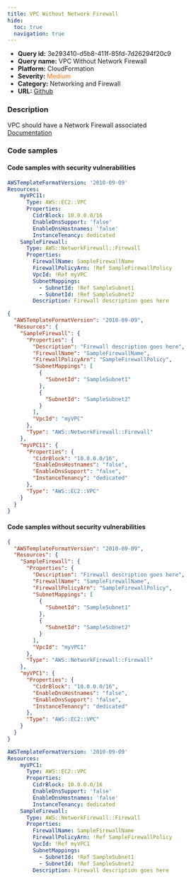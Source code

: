 ```yaml
---
title: VPC Without Network Firewall
hide:
  toc: true
  navigation: true
---
```


<style>
  .highlight .hll {
    background-color: #ff171742;
  }
  .md-content {
    max-width: 1100px;
    margin: 0 auto;
  }
</style>

-   **Query id:** 3e293410-d5b8-411f-85fd-7d26294f20c9
-   **Query name:** VPC Without Network Firewall
-   **Platform:** CloudFormation
-   **Severity:** <span style="color:#ff7213">Medium</span>
-   **Category:** Networking and Firewall
-   **URL:** [Github](https://github.com/Checkmarx/kics/tree/master/assets/queries/cloudFormation/aws/vpc_without_network_firewall)

### Description
VPC should have a Network Firewall associated<br>
[Documentation](https://docs.aws.amazon.com/AWSCloudFormation/latest/UserGuide/aws-resource-networkfirewall-firewall.html#cfn-networkfirewall-firewall-vpcid)

### Code samples
#### Code samples with security vulnerabilities
```yaml title="Positive test num. 1 - yaml file" hl_lines="3"
AWSTemplateFormatVersion: '2010-09-09'
Resources:
    myVPC11:
      Type: AWS::EC2::VPC
      Properties:
        CidrBlock: 10.0.0.0/16
        EnableDnsSupport: 'false'
        EnableDnsHostnames: 'false'
        InstanceTenancy: dedicated
    SampleFirewall:
      Type: AWS::NetworkFirewall::Firewall
      Properties:
        FirewallName: SampleFirewallName
        FirewallPolicyArn: !Ref SampleFirewallPolicy
        VpcId: !Ref myVPC
        SubnetMappings:
          - SubnetId: !Ref SampleSubnet1
          - SubnetId: !Ref SampleSubnet2
        Description: Firewall description goes here

```
```json title="Positive test num. 2 - json file" hl_lines="21"
{
  "AWSTemplateFormatVersion": "2010-09-09",
  "Resources": {
    "SampleFirewall": {
      "Properties": {
        "Description": "Firewall description goes here",
        "FirewallName": "SampleFirewallName",
        "FirewallPolicyArn": "SampleFirewallPolicy",
        "SubnetMappings": [
          {
            "SubnetId": "SampleSubnet1"
          },
          {
            "SubnetId": "SampleSubnet2"
          }
        ],
        "VpcId": "myVPC"
      },
      "Type": "AWS::NetworkFirewall::Firewall"
    },
    "myVPC11": {
      "Properties": {
        "CidrBlock": "10.0.0.0/16",
        "EnableDnsHostnames": "false",
        "EnableDnsSupport": "false",
        "InstanceTenancy": "dedicated"
      },
      "Type": "AWS::EC2::VPC"
    }
  }
}

```


#### Code samples without security vulnerabilities
```json title="Negative test num. 1 - json file"
{
  "AWSTemplateFormatVersion": "2010-09-09",
  "Resources": {
    "SampleFirewall": {
      "Properties": {
        "Description": "Firewall description goes here",
        "FirewallName": "SampleFirewallName",
        "FirewallPolicyArn": "SampleFirewallPolicy",
        "SubnetMappings": [
          {
            "SubnetId": "SampleSubnet1"
          },
          {
            "SubnetId": "SampleSubnet2"
          }
        ],
        "VpcId": "myVPC1"
      },
      "Type": "AWS::NetworkFirewall::Firewall"
    },
    "myVPC1": {
      "Properties": {
        "CidrBlock": "10.0.0.0/16",
        "EnableDnsHostnames": "false",
        "EnableDnsSupport": "false",
        "InstanceTenancy": "dedicated"
      },
      "Type": "AWS::EC2::VPC"
    }
  }
}

```
```yaml title="Negative test num. 2 - yaml file"
AWSTemplateFormatVersion: '2010-09-09'
Resources:
    myVPC1:
      Type: AWS::EC2::VPC
      Properties:
        CidrBlock: 10.0.0.0/16
        EnableDnsSupport: 'false'
        EnableDnsHostnames: 'false'
        InstanceTenancy: dedicated
    SampleFirewall:
      Type: AWS::NetworkFirewall::Firewall
      Properties:
        FirewallName: SampleFirewallName
        FirewallPolicyArn: !Ref SampleFirewallPolicy
        VpcId: !Ref myVPC1
        SubnetMappings:
          - SubnetId: !Ref SampleSubnet1
          - SubnetId: !Ref SampleSubnet2
        Description: Firewall description goes here

```
